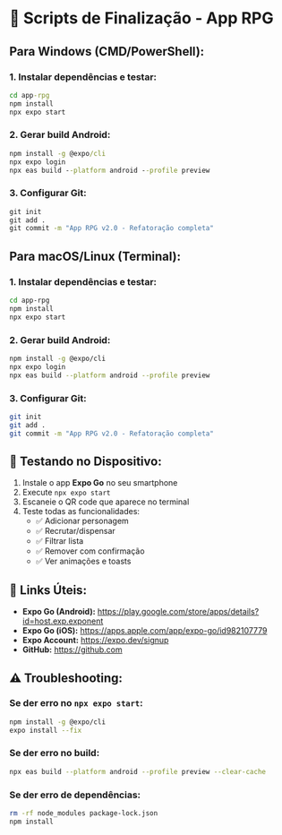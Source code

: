 # 🚀 Scripts de Finalização - App RPG

## Para Windows (CMD/PowerShell):

### 1. Instalar dependências e testar:
```cmd
cd app-rpg
npm install
npx expo start
```

### 2. Gerar build Android:
```cmd
npm install -g @expo/cli
npx expo login
npx eas build --platform android --profile preview
```

### 3. Configurar Git:
```cmd
git init
git add .
git commit -m "App RPG v2.0 - Refatoração completa"
```

## Para macOS/Linux (Terminal):

### 1. Instalar dependências e testar:
```bash
cd app-rpg
npm install
npx expo start
```

### 2. Gerar build Android:
```bash
npm install -g @expo/cli
npx expo login
npx eas build --platform android --profile preview
```

### 3. Configurar Git:
```bash
git init
git add .
git commit -m "App RPG v2.0 - Refatoração completa"
```

## 📱 Testando no Dispositivo:

1. Instale o app **Expo Go** no seu smartphone
2. Execute `npx expo start`
3. Escaneie o QR code que aparece no terminal
4. Teste todas as funcionalidades:
   - ✅ Adicionar personagem
   - ✅ Recrutar/dispensar
   - ✅ Filtrar lista
   - ✅ Remover com confirmação
   - ✅ Ver animações e toasts

## 🔗 Links Úteis:

- **Expo Go (Android):** https://play.google.com/store/apps/details?id=host.exp.exponent
- **Expo Go (iOS):** https://apps.apple.com/app/expo-go/id982107779
- **Expo Account:** https://expo.dev/signup
- **GitHub:** https://github.com

## ⚠️ Troubleshooting:

### Se der erro no `npx expo start`:
```bash
npm install -g @expo/cli
expo install --fix
```

### Se der erro no build:
```bash
npx eas build --platform android --profile preview --clear-cache
```

### Se der erro de dependências:
```bash
rm -rf node_modules package-lock.json
npm install
```
